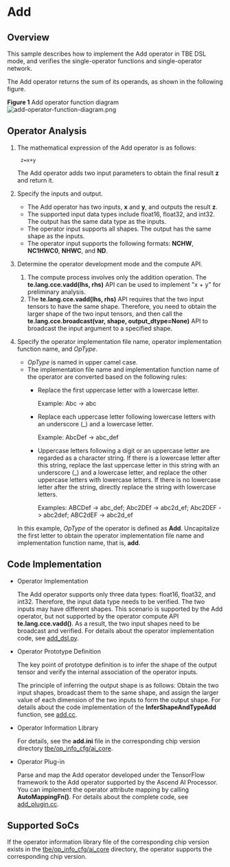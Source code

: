 # Add<a name="EN-US_TOPIC_0302083439"></a>

## Overview<a name="section690154102412"></a>

This sample describes how to implement the Add operator in TBE DSL mode, and verifies the single-operator functions and single-operator network.

The Add operator returns the sum of its operands, as shown in the following figure.

**Figure  1**  Add operator function diagram<a name="en-us_topic_0229823836_fig1134425318216"></a>  
![](https://images.gitee.com/uploads/images/2021/0114/162517_9f334f35_5474059.png "add-operator-function-diagram.png")

## Operator Analysis<a name="section1672275111254"></a>

1.  The mathematical expression of the Add operator is as follows:

    ```
     z=x+y
    ```

    The Add operator adds two input parameters to obtain the final result  **z**  and return it.

2.  Specify the inputs and output.
    -   The Add operator has two inputs,  **x**  and  **y**, and outputs the result  **z**.
    -   The supported input data types include float16, float32, and int32. The output has the same data type as the inputs.
    -   The operator input supports all shapes. The output has the same shape as the inputs.
    -   The operator input supports the following formats:  **NCHW**,  **NC1HWC0**,  **NHWC**, and  **ND**.

3.  Determine the operator development mode and the compute API.
    1.  The compute process involves only the addition operation. The  **te.lang.cce.vadd\(lhs, rhs\)**  API can be used to implement "x + y" for preliminary analysis.
    2.  The  **te.lang.cce.vadd\(lhs, rhs\)**  API requires that the two input tensors to have the same shape. Therefore, you need to obtain the larger shape of the two input tensors, and then call the  **te.lang.cce.broadcast\(var, shape, output\_dtype=None\)**  API to broadcast the input argument to a specified shape.

4.  Specify the operator implementation file name, operator implementation function name, and  _OpType_.

    -   _OpType_  is named in upper camel case.
    -   The implementation file name and implementation function name of the operator are converted based on the following rules:
        -   Replace the first uppercase letter with a lowercase letter.

            Example: Abc -\> abc

        -   Replace each uppercase letter following lowercase letters with an underscore \(\_\) and a lowercase letter.

            Example: AbcDef -\> abc\_def

        -   Uppercase letters following a digit or an uppercase letter are regarded as a character string. If there is a lowercase letter after this string, replace the last uppercase letter in this string with an underscore \(\_\) and a lowercase letter, and replace the other uppercase letters with lowercase letters. If there is no lowercase letter after the string, directly replace the string with lowercase letters.

            Examples: ABCDef -\> abc\_def; Abc2DEf -\> abc2d\_ef; Abc2DEF -\> abc2def; ABC2dEF -\> abc2d\_ef



    In this example,  _OpType_  of the operator is defined as  **Add**. Uncapitalize the first letter to obtain the operator implementation file name and implementation function name, that is,  **add**.


## Code Implementation<a name="section781751919323"></a>

-   Operator Implementation

    The Add operator supports only three data types: float16, float32, and int32. Therefore, the input data type needs to be verified. The two inputs may have different shapes. This scenario is supported by the Add operator, but not supported by the operator compute API  **te.lang.cce.vadd\(\)**. As a result, the two input shapes need to be broadcast and verified. For details about the operator implementation code, see  [add_dsl.py](../tbe/impl/add_dsl.py).

-   Operator Prototype Definition

    The key point of prototype definition is to infer the shape of the output tensor and verify the internal association of the operator inputs.

    The principle of inferring the output shape is as follows: Obtain the two input shapes, broadcast them to the same shape, and assign the larger value of each dimension of the two inputs to form the output shape. For details about the code implementation of the  **InferShapeAndTypeAdd**  function, see  [add.cc](../op_proto/add.cc).

-   Operator Information Library

    For details, see the  **add.ini**  file in the corresponding chip version directory  [tbe/op\_info\_cfg/ai\_core](../tbe/op_info_cfg/ai_core).

-   Operator Plug-in

    Parse and map the Add operator developed under the TensorFlow framework to the Add operator supported by the Ascend AI Processor. You can implement the operator attribute mapping by calling  **AutoMappingFn\(\)**. For details about the complete code, see  [add\_plugin.cc](../framework/tf_plugin/add_plugin.cc).


## Supported SoCs<a name="section13382182116471"></a>

If the operator information library file of the corresponding chip version exists in the  [tbe/op\_info\_cfg/ai\_core](../tbe/op_info_cfg/ai_core)  directory, the operator supports the corresponding chip version.

